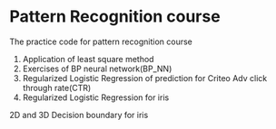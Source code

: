 # Pattern Recognition course
The practice code for pattern recognition course

1. Application of least square method
2. Exercises of BP neural network(BP_NN)
3. Regularized Logistic Regression of prediction for Criteo Adv click through rate(CTR) 
4. Regularized Logistic Regression for iris

2D and 3D Decision boundary for iris
